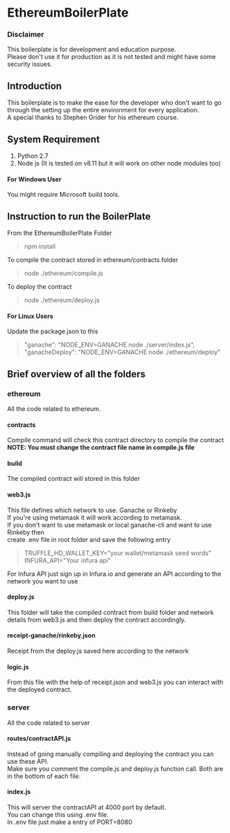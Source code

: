 # EthereumBoilerPlate

### Disclaimer
This boilerplate is for development and education purpose.  
Please don't use it for production as it is not tested and might have some security issues.  

## Introduction  
This boilerplate is to make the ease for the developer who don't want to go through the setting up the entire environment 
for every application.  
A special thanks to Stephen Grider for his ethereum course.

## System Requirement
1. Python 2.7
2. Node js (It is tested on v8.11 but it will work on other node modules too)

#### For Windows User
You might require Microsoft build tools.  

## Instruction to run the BoilerPlate
From the EthereumBoilerPlate Folder
> npm install 

To compile the contract stored in ethereum/contracts folder  
> node ./ethereum/compile.js  

To deploy the contract  
> node ./ethereum/deploy.js   

#### For Linux Users
Update the package.json to this
> "ganache": "NODE_ENV=GANACHE node ./server/index.js",
> "ganacheDeploy": "NODE_ENV=GANACHE node ./ethereum/deploy" 

## Brief overview of all the folders

### ethereum  

All the code related to ethereum.

#### contracts
Compile command will check this contract directory to compile the contract  
**NOTE: You must change the contract file name in compile.js file**  

#### build
The compiled contract will stored in this folder  

#### web3.js  
This file defines which network to use. Ganache or Rinkeby  
If you're using metamask it will work according to metamask.  
If you don't want to use metamask or local ganache-cli and want to use Rinkeby then  
create .env file in root folder and save the following entry  
> TRUFFLE_HD_WALLET_KEY="your wallet/metamask seed words"  
> INFURA_API="Your infura api"   

For Infura API just sign up in Infura.io and generate an API according to the network you want to use  

#### deploy.js  
This folder will take the compiled contract from build folder and network details from web3.js and then deploy the contract accordingly.  

#### receipt-ganache/rinkeby.json  
Receipt from the deploy.js saved here according to the network

#### logic.js  
From this file with the help of receipt.json and web3.js you can interact with the deployed contract.  

### server 
All the code related to server  

#### routes/contractAPI.js  
Instead of going manually compiling and deploying the contract you can use these API.  
Make sure you comment the compile.js and deploy.js function call. Both are in the bottom of each file.  

#### index.js  
This will server the contractAPI at 4000 port by default.  
You can change this using .env file.  
In .env file just make a entry of PORT=8080  
